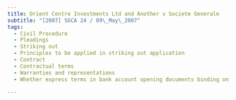 ```yaml
---
title: Orient Centre Investments Ltd and Another v Societe Generale 
subtitle: "[2007] SGCA 24 / 09\_May\_2007"
tags:
  - Civil Procedure
  - Pleadings
  - Striking out
  - Principles to be applied in striking out application
  - Contract
  - Contractual terms
  - Warranties and representations
  - Whether express terms in bank account opening documents binding on parties hence negating account holders\' allegations against bank

---
```


